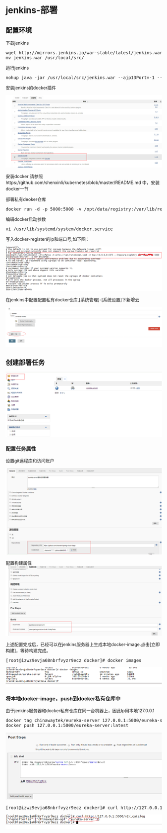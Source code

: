 # jenkins-部署

## 配置环境

下载jenkins
<pre>
wget http://mirrors.jenkins.io/war-stable/latest/jenkins.war
mv jenkins.war /usr/local/src/
</pre>

运行jenkins
<pre>
nohup java -jar /usr/local/src/jenkins.war --ajp13Port=-1 --httpPort=8089 &
</pre>

安装jenkins的docker插件

![image](https://github.com/shenxinli/jenkins-/blob/master/jenkins-docker-plugin.png)

安装docker
请参照https://github.com/shenxinli/kubernetes/blob/master/README.md 中，安装docker一节

部署私有deoker仓库
<pre>
docker run -d -p 5000:5000 -v /opt/data/registry:/var/lib/registry  registry
</pre>

编辑docker启动参数
<pre>
vi /usr/lib/systemd/system/docker.service
</pre>
写入docker-register的ip和端口号,如下图：

![image](https://github.com/shenxinli/jenkins-/blob/master/modify-docker-service.png)

在jenkins中配置配置私有docker仓库,[系统管理]-[系统设置]下新增云

![image](https://github.com/shenxinli/jenkins-/blob/master/jenkins-docker-instance.png)

## 创建部署任务

![image](https://github.com/shenxinli/jenkins-/blob/master/new-jenkins-task.png)

### 配置任务属性
设置git远程库和访问账户

![image](https://github.com/shenxinli/jenkins-/blob/master/jenkins-task-properties.png)

配置构建属性
![image](https://github.com/shenxinli/jenkins-/blob/master/jenkins-task-build.png)

上述配置完成后，已经可以在jenkins服务器上生成本地docker-image.点击[立即构建]，等待构建完成。
<pre>
[root@izwz9evja68nbrfvyzr9ecz docker]# docker images
</pre>
![image](https://github.com/shenxinli/jenkins-/blob/master/docker-images-local.png)

### 将本地docker-image，push到docker私有仓库中
由于jenkins服务器和docker私有仓库在同一台机器上，因此Ip用本地127.0.0.1
<pre>
docker tag chinawaytek/eureka-server 127.0.0.1:5000/eureka-server:latest
docker push 127.0.0.1:5000/eureka-server:latest
</pre>

![image](https://github.com/shenxinli/jenkins-/blob/master/jenkins-post-steps.png)

<pre>
[root@izwz9evja68nbrfvyzr9ecz docker]# curl http://127.0.0.1:5000/v2/_catalog
</pre>

![image](https://github.com/shenxinli/jenkins-/blob/master/show-docker-repo.png)
